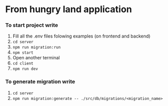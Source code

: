 # From hungry land application

### To start project write
1. Fill all the .env files folowing examples (on frontend and backend)
2. ```cd server```
3. ```npm run migration:run```
4. ```npm start```
5. Open another terminal
6. ```cd client```
7. ```npm run dev```

### To generate migration write
1. ```cd server```
2. ```npm run migration:generate -- ./src/db/migrations/<migration_name>```
